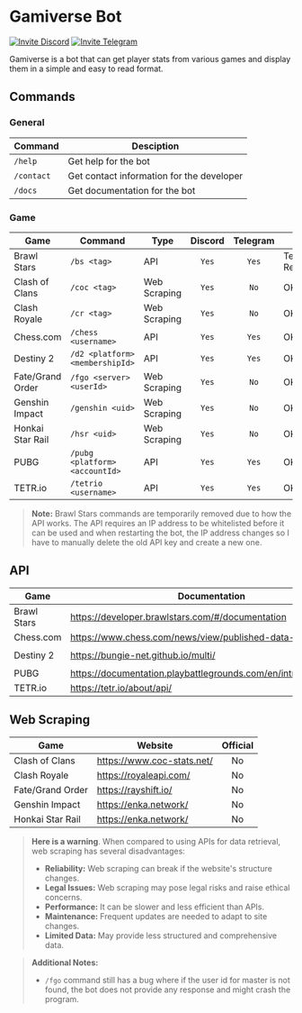 # Gamiverse Bot

[![Invite Discord](https://img.shields.io/badge/-Invite%20Bot-404eed?style=flat&logo=discord&logoColor=white)](https://discord.com/api/oauth2/authorize?client_id=1074237343306883082&permissions=139586956352&scope=bot)
[![Invite Telegram](https://img.shields.io/badge/-Chat%20With%20Bot-24a1dd?style=flat&logo=telegram&logoColor=white)](https://t.me/gamiverse_bot)

Gamiverse is a bot that can get player stats from various games and display them in a simple and easy to read format.

## Commands

### General

| Command    | Desciption                                |
| ---------- | ----------------------------------------- |
| `/help`    | Get help for the bot                      |
| `/contact` | Get contact information for the developer |
| `/docs`    | Get documentation for the bot             |

### Game

| Game             | Command                         | Type         | Discord | Telegram | Status             |
| ---------------- | ------------------------------- | ------------ | :-----: | :------: | ------------------ |
| Brawl Stars      | `/bs <tag>`                     | API          |  `Yes`  |  `Yes`   | Temporarily Remove |
| Clash of Clans   | `/coc <tag>`                    | Web Scraping |  `Yes`  |   `No`   | OK                 |
| Clash Royale     | `/cr <tag>`                     | Web Scraping |  `Yes`  |   `No`   | OK                 |
| Chess.com        | `/chess <username>`             | API          |  `Yes`  |  `Yes`   | OK                 |
| Destiny 2        | `/d2 <platform> <membershipId>` | API          |  `Yes`  |  `Yes`   | OK                 |
| Fate/Grand Order | `/fgo <server> <userId>`        | Web Scraping |  `Yes`  |   `No`   | OK                 |
| Genshin Impact   | `/genshin <uid>`                | Web Scraping |  `Yes`  |   `No`   | OK                 |
| Honkai Star Rail | `/hsr <uid>`                    | Web Scraping |  `Yes`  |   `No`   | OK                 |
| PUBG             | `/pubg <platform> <accountId>`  | API          |  `Yes`  |  `Yes`   | OK                 |
| TETR.io          | `/tetrio <username>`            | API          |  `Yes`  |  `Yes`   | OK                 |

> **Note:** Brawl Stars commands are temporarily removed due to how the API works. The API requires an IP address to be whitelisted before it can be used and when restarting the bot, the IP address changes so I have to manually delete the old API key and create a new one.

## API

| Game        | Documentation                                                    |    Auth     | Official |
| ----------- | ---------------------------------------------------------------- | :---------: | :------: |
| Brawl Stars | https://developer.brawlstars.com/#/documentation                 |  `Bearer`   |   Yes    |
| Chess.com   | https://www.chess.com/news/view/published-data-api               |   `None`    |   Yes    |
| Destiny 2   | https://bungie-net.github.io/multi/                              | `x-api-key` |   Yes    |
| PUBG        | https://documentation.playbattlegrounds.com/en/introduction.html |  `Bearer`   |   Yes    |
| TETR.io     | https://tetr.io/about/api/                                       |   `None`    |   Yes    |

## Web Scraping

| Game             | Website                    | Official |
| ---------------- | -------------------------- | :------: |
| Clash of Clans   | https://www.coc-stats.net/ |    No    |
| Clash Royale     | https://royaleapi.com/     |    No    |
| Fate/Grand Order | https://rayshift.io/       |    No    |
| Genshin Impact   | https://enka.network/      |    No    |
| Honkai Star Rail | https://enka.network/      |    No    |

> **Here is a warning**. When compared to using APIs for data retrieval, web scraping has several disadvantages:
>
> -   **Reliability:** Web scraping can break if the website's structure changes.
> -   **Legal Issues:** Web scraping may pose legal risks and raise ethical concerns.
> -   **Performance:** It can be slower and less efficient than APIs.
> -   **Maintenance:** Frequent updates are needed to adapt to site changes.
> -   **Limited Data:** May provide less structured and comprehensive data.

> **Additional Notes:**
>
> -   `/fgo` command still has a bug where if the user id for master is not found, the bot does not provide any response and might crash the program.

